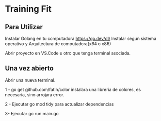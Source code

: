 # Training Fit

## Para Utilizar

Instalar Golang en tu computadora
https://go.dev/dl/
Instalar segun sistema operativo y Arquitectura de computadora(x64 o x86)

Abrir proyecto en VS.Code u otro que tenga terminal asociada.

## Una vez abierto

Abrir una nueva terminal.

1 - go get github.com/fatih/color instalara una libreria de colores, es necesaria, sino arrojara error.

2 - Ejecutar go mod tidy para actualizar dependencias

3- Ejecutar go run main.go
